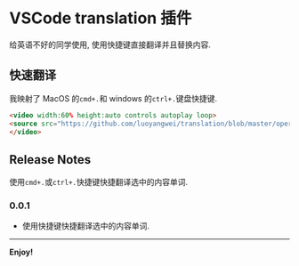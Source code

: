 # VSCode translation 插件

给英语不好的同学使用, 使用快捷键直接翻译并且替换内容.

## 快速翻译

我映射了 MacOS 的`cmd+.`和 windows 的`ctrl+.`键盘快捷键.

```HTML
<video width:60% height:auto controls autoplay loop>
<source src="https://github.com/luoyangwei/translation/blob/master/operation_video_translation.mov" type="video/mov">
</video>
```

## Release Notes

使用`cmd+.`或`ctrl+.`快捷键快捷翻译选中的内容单词.

### 0.0.1

- 使用快捷键快捷翻译选中的内容单词.

---

**Enjoy!**

